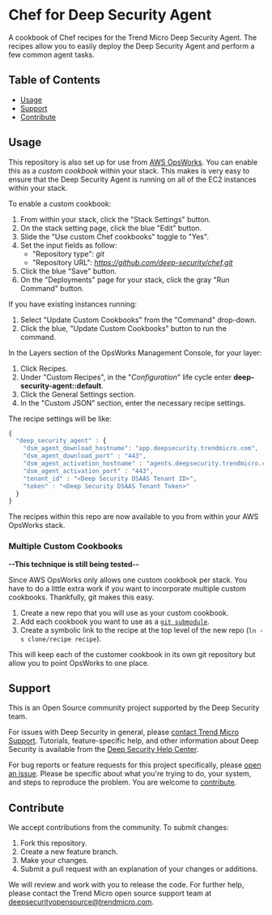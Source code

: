 # Chef for Deep Security Agent

A cookbook of Chef recipes for the Trend Micro Deep Security Agent. The recipes allow you to easily deploy the Deep Security Agent and perform a few common agent tasks.


## Table of Contents

* [Usage](#usage)
* [Support](#support)
* [Contribute](#contribute)


## Usage

This repository is also set up for use from [AWS OpsWorks](https://aws.amazon.com/opsworks/). You can enable this as a *custom cookbook* within your stack. This makes is very easy to ensure that the Deep Security Agent is running on all of the EC2 instances within your stack.

To enable a custom cookbook:

1. From within your stack, click the "Stack Settings" button.
1. On the stack setting page, click the blue "Edit" button.
1. Slide the "Use custom Chef cookbooks" toggle to "Yes".
1. Set the input fields as follow:
	- "Repository type": *git*
	- "Repository URL": *https://github.com/deep-security/chef.git*
1. Click the blue "Save" button.
1. On the "Deployments" page for your stack, click the gray "Run Command" button.

If you have existing instances running:

1. Select "Update Custom Cookbooks" from the "Command" drop-down.
1. Click the blue, "Update Custom Cookbooks" button to run the command.

In the Layers section of the OpsWorks Management Console, for your layer:

1. Click Recipes.
1. Under "Custom Recipes", in the "*Configuration*" life cycle enter **deep-security-agent::default**.
1. Click the General Settings section.
1. In the "Custom JSON" section, enter the necessary recipe settings.

The recipe settings will be like:

```javascript
{
  "deep_security_agent" : {
    "dsm_agent_download_hostname": "app.deepsecurity.trendmicro.com",
    "dsm_agent_download_port" : "443",
    "dsm_agent_activation_hostname" : "agents.deepsecurity.trendmicro.com",
    "dsm_agent_activation_port" : "443",
    "tenant_id" : "<Deep Security DSAAS Tenant ID>",
    "token" : "<Deep Security DSAAS Tenant Token>"
  }
}
```

The recipes within this repo are now available to you from within your AWS OpsWorks stack.

### Multiple Custom Cookbooks

**--This technique is still being tested--**

Since AWS OpsWorks only allows one custom cookbook per stack. You have to do a little extra work if you want to incorporate multiple custom cookbooks. Thankfully, git makes this easy. 

1. Create a new repo that you will use as your custom cookbook.
1. Add each cookbook you want to use as a [```git submodule```](http://git-scm.com/docs/git-submodule).
1. Create a symbolic link to the recipe at the top level of the new repo (```ln -s clone/recipe recipe```).

This will keep each of the customer cookbook in its own git repository but allow you to point OpsWorks to one place.


## Support

This is an Open Source community project supported by the Deep Security 
team. 

For issues with Deep Security in general, please 
[contact Trend Micro Support](https://success.trendmicro.com/). 
Tutorials, feature-specific help, and other information about Deep Security 
is available from the [Deep Security Help Center](https://help.deepsecurity.trendmicro.com/). 

For bug reports or feature requests for this project specifically, please 
[open an issue](../issues). Please be specific about what you're 
trying to do, your system, and steps to reproduce the problem.
You are welcome to [contribute](#contribute).


## Contribute

We accept contributions from the community. To submit changes:

1. Fork this repository.
1. Create a new feature branch.
1. Make your changes.
1. Submit a pull request with an explanation of your changes or additions.

We will review and work with you to release the code. For further help, 
please contact the Trend Micro open source support team at deepsecurityopensource@trendmicro.com.
